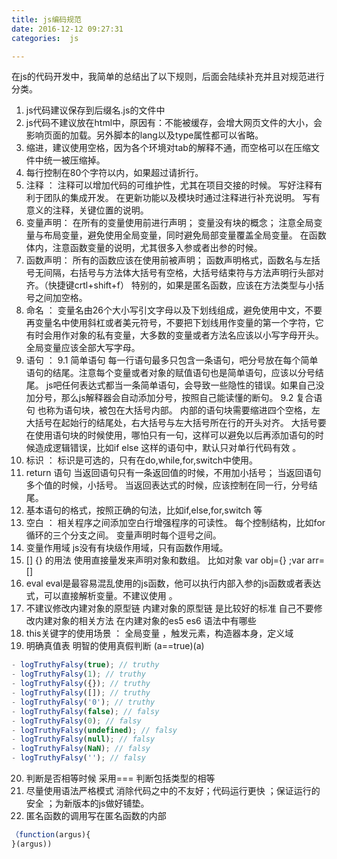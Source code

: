 ```yaml
---
title: js编码规范
date: 2016-12-12 09:27:31
categories:  js

---
```


在js的代码开发中，我简单的总结出了以下规则，后面会陆续补充并且对规范进行分类。

<!--more-->

1. js代码建议保存到后缀名.js的文件中
2. js代码不建议放在html中，原因有：不能被缓存，会增大网页文件的大小，会影响页面的加载。另外脚本的lang以及type属性都可以省略。
3. 缩进，建议使用空格，因为各个环境对tab的解释不通，而空格可以在压缩文件中统一被压缩掉。
4. 每行控制在80个字符以内，如果超过请折行。
5. 注释 ：
注释可以增加代码的可维护性，尤其在项目交接的时候。
写好注释有利于团队的集成开发。
在更新功能以及模块时通过注释进行补充说明。
写有意义的注释，关键位置的说明。
6. 变量声明：
在所有的变量使用前进行声明；
变量没有块的概念；
注意全局变量与布局变量，避免使用全局变量，同时避免局部变量覆盖全局变量。
在函数体内，注意函数变量的说明，尤其很多入参或者出参的时候。
7. 函数声明：
所有的函数应该在使用前被声明；
函数声明格式，函数名与左括号无间隔，右括号与方法体大括号有空格，大括号结束符与方法声明行头部对齐。（快捷键crtl+shift+f）
  特别的，如果是匿名函数，应该在方法类型与小括号之间加空格。
8. 命名 ：
  变量名由26个大小写引文字母以及下划线组成，避免使用中文，不要再变量名中使用斜杠或者美元符号，不要把下划线用作变量的第一个字符，它有时会用作对象的私有变量，大多数的变量或者方法名应该以小写字母开头。
  全局变量应该全部大写字母。
9. 语句 ：
9.1 简单语句
  每一行语句最多只包含一条语句，吧分号放在每个简单语句的结尾。注意每个变量或者对象的赋值语句也是简单语句，应该以分号结尾。
  js吧任何表达式都当一条简单语句，会导致一些隐性的错误。如果自己没加分号，那么js解释器会自动添加分号，按照自己能读懂的断句。
9.2 复合语句 
   也称为语句块，被包在大括号内部。
   内部的语句块需要缩进四个空格，左大括号在起始行的结尾处，右大括号与左大括号所在行的开头对齐。
   大括号要在使用语句块的时候使用，哪怕只有一句，这样可以避免以后再添加语句的时候造成逻辑错误，比如if else 这样的语句中，默认只对单行代码有效 。
10. 标识 ：
   标识是可选的，只有在do,while,for,switch中使用。
11. return 语句 
当返回语句只有一条返回值的时候，不用加小括号；
当返回语句多个值的时候，小括号。
当返回表达式的时候，应该控制在同一行，分号结尾。
12. 基本语句的格式，按照正确的句法，比如if,else,for,switch 等
13. 空白 ：
相关程序之间添加空白行增强程序的可读性。
每个控制结构，比如for循环的三个分支之间。
变量声明时每个逗号之间。
14. 变量作用域 
   js没有有块级作用域，只有函数作用域。
15. [] {}  的用法
  使用直接量发来声明对象和数组。
  比如对象 var obj={} ;var arr=[]
16. eval 
  eval是最容易混乱使用的js函数，他可以执行内部入参的js函数或者表达式，可以直接解析变量。不建议使用 。
17. 不建议修改内建对象的原型链 
内建对象的原型链 是比较好的标准 自己不要修改内建对象的相关方法 在内建对象的es5 es6 语法中有哪些 
18. this关键字的使用场景 ：
全局变量 ，触发元素，构造器本身，定义域 
19. 明确真值表
明智的使用真假判断 (a==true)(a)
``` javascript
- logTruthyFalsy(true); // truthy
- logTruthyFalsy(1); // truthy
- logTruthyFalsy({}); // truthy
- logTruthyFalsy([]); // truthy
- logTruthyFalsy('0'); // truthy
- logTruthyFalsy(false); // falsy
- logTruthyFalsy(0); // falsy
- logTruthyFalsy(undefined); // falsy
- logTruthyFalsy(null); // falsy
- logTruthyFalsy(NaN); // falsy
- logTruthyFalsy(''); // falsy
```
20. 判断是否相等时候 采用=== 判断包括类型的相等
21. 尽量使用语法严格模式
消除代码之中的不友好；代码运行更快 ；保证运行的安全  ；为新版本的js做好铺垫。  
22. 匿名函数的调用写在匿名函数的内部
``` javascript 
（function(argus){
}(argus))
``` 




